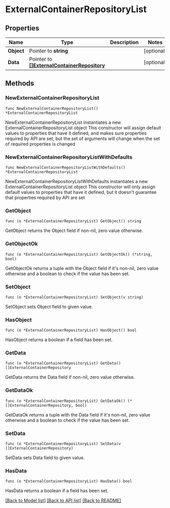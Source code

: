 # ExternalContainerRepositoryList

## Properties

Name | Type | Description | Notes
------------ | ------------- | ------------- | -------------
**Object** | Pointer to **string** |  | [optional] 
**Data** | Pointer to [**[]ExternalContainerRepository**](ExternalContainerRepository.md) |  | [optional] 

## Methods

### NewExternalContainerRepositoryList

`func NewExternalContainerRepositoryList() *ExternalContainerRepositoryList`

NewExternalContainerRepositoryList instantiates a new ExternalContainerRepositoryList object
This constructor will assign default values to properties that have it defined,
and makes sure properties required by API are set, but the set of arguments
will change when the set of required properties is changed

### NewExternalContainerRepositoryListWithDefaults

`func NewExternalContainerRepositoryListWithDefaults() *ExternalContainerRepositoryList`

NewExternalContainerRepositoryListWithDefaults instantiates a new ExternalContainerRepositoryList object
This constructor will only assign default values to properties that have it defined,
but it doesn't guarantee that properties required by API are set

### GetObject

`func (o *ExternalContainerRepositoryList) GetObject() string`

GetObject returns the Object field if non-nil, zero value otherwise.

### GetObjectOk

`func (o *ExternalContainerRepositoryList) GetObjectOk() (*string, bool)`

GetObjectOk returns a tuple with the Object field if it's non-nil, zero value otherwise
and a boolean to check if the value has been set.

### SetObject

`func (o *ExternalContainerRepositoryList) SetObject(v string)`

SetObject sets Object field to given value.

### HasObject

`func (o *ExternalContainerRepositoryList) HasObject() bool`

HasObject returns a boolean if a field has been set.

### GetData

`func (o *ExternalContainerRepositoryList) GetData() []ExternalContainerRepository`

GetData returns the Data field if non-nil, zero value otherwise.

### GetDataOk

`func (o *ExternalContainerRepositoryList) GetDataOk() (*[]ExternalContainerRepository, bool)`

GetDataOk returns a tuple with the Data field if it's non-nil, zero value otherwise
and a boolean to check if the value has been set.

### SetData

`func (o *ExternalContainerRepositoryList) SetData(v []ExternalContainerRepository)`

SetData sets Data field to given value.

### HasData

`func (o *ExternalContainerRepositoryList) HasData() bool`

HasData returns a boolean if a field has been set.


[[Back to Model list]](../README.md#documentation-for-models) [[Back to API list]](../README.md#documentation-for-api-endpoints) [[Back to README]](../README.md)


